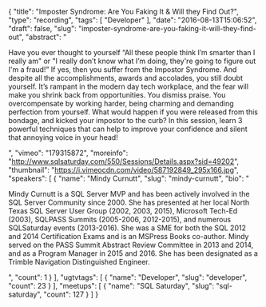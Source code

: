 {
  "title": "Imposter Syndrome: Are You Faking It & Will they Find Out?",
  "type": "recording",
  "tags": [
    "Developer"
  ],
  "date": "2016-08-13T15:06:52",
  "draft": false,
  "slug": "imposter-syndrome-are-you-faking-it-will-they-find-out",
  "abstract": "<p>Have you ever thought to yourself  “All these people think I’m smarter than I really am\" or \"I really don’t know what I’m doing, they're going to figure out I'm a fraud!”  If yes, then you suffer from the Impostor Syndrome. And despite all the accomplishments, awards and accolades, you still doubt yourself. It’s rampant in the modern day tech workplace, and the fear will make you shrink back from opportunities. You dismiss praise. You overcompensate by working harder, being charming and demanding perfection from yourself. What would happen if you were released from this bondage, and kicked your impostor to the curb? In this session, learn 3 powerful techniques that can help to improve your confidence and silent that annoying voice in your head!</p>",
  "vimeo": "179315872",
  "moreinfo": "http://www.sqlsaturday.com/550/Sessions/Details.aspx?sid=49202",
  "thumbnail": "https://i.vimeocdn.com/video/587192849_295x166.jpg",
  "speakers": [
    {
      "name": "Mindy Curnutt",
      "slug": "mindy-curnutt",
      "bio": "<p>Mindy Curnutt is a SQL Server MVP and has been actively involved in the SQL Server Community since 2000. She has presented at her local North Texas SQL Server User Group (2002, 2003, 2015), Microsoft Tech-Ed (2003), SQLPASS Summits (2005-2006, 2012-2015), and numerous SQLSaturday events (2013-2016). She was a SME for both the SQL 2012 and 2014 Certification Exams and is an MSPress Books co-author. Mindy served on the PASS Summit Abstract Review Committee in 2013 and 2014, and as a Program Manager in 2015 and 2016. She has been designated as a Trimble Navigation Distinguished Engineer.</p>",
      "count": 1
    }
  ],
  "ugtvtags": [
    {
      "name": "Developer",
      "slug": "developer",
      "count": 23
    }
  ],
  "meetups": [
    {
      "name": "SQL Saturday",
      "slug": "sql-saturday",
      "count": 127
    }
  ]
}